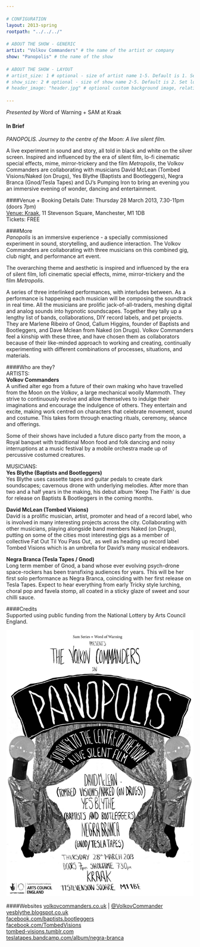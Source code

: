 ```yaml
---

# CONFIGURATION
layout: 2013-spring
rootpath: "../../../"

# ABOUT THE SHOW - GENERIC
artist: "Volkov Commanders" # the name of the artist or company
show: "Panopolis" # the name of the show

# ABOUT THE SHOW - LAYOUT
# artist_size: 1 # optional - size of artist name 1-5. Default is 1. Set longer names to lower values
# show_size: 2 # optional - size of show name 2-5. Default is 2. Set longer names to lower values
# header_image: "header.jpg" # optional custom background image, relative to current page

---
```

*Presented by* Word of Warning + SAM at Kraak    

#### In Brief
*PANOPOLIS. Journey to the centre of the Moon: A live silent film.*    

A live experiment in sound and story, all told in black and white on the silver screen. Inspired and influenced by the era of silent film, lo-fi cinematic special effects, mime, mirror-trickery and the film *Metropolis*, the Volkov Commanders are collaborating with musicians David McLean (Tombed Visions/Naked (on Drugs), Yes Blythe (Baptists and Bootleggers), Negra Branca (Gnod/Tesla Tapes) and DJ’s Pumping Iron to bring an evening you an immersive evening of wonder, dancing and entertainment.   

####Venue + Booking Details
Date: Thursday 28 March 2013, 7.30-11pm (doors 7pm)   
[Venue: Kraak](http://www.kraak.co/home/find-us/), 11 Stevenson Square, Manchester, M1 1DB    
Tickets: FREE    

####More    
*Panopolis* is an immersive experience - a specially commissioned experiment in sound, storytelling, and audience interaction. The Volkov Commanders are collaborating with three musicians on this combined gig, club night, and performance art event.    

The overarching theme and aesthetic is inspired and influenced by the era of silent film, lofi cinematic special effects, mime, mirror-trickery and the film *Metropolis*.    

A series of three interlinked performances, with interludes between. As a performance is happening each musician will be composing the soundtrack in real time. All the musicians are prolific jack-of-all-traders, meshing digital and analog sounds into hypnotic soundscapes. Together they tally up a lengthy list of bands, collaborations, DIY record labels, and pet projects. They are Marlene Ribeiro of Gnod, Callum Higgins, founder of Baptists and Bootleggers, and Dave Mclean from Naked (on Drugs). Volkov Commanders feel a kinship with these three, and have chosen them as collaborators because of their like-minded approach to working and creating, continually experimenting with different combinations of processes, situations, and materials.    

####Who are they?   
ARTISTS:    
**Volkov Commanders**    
A unified alter ego from a future of their own making who have travelled from the Moon on the *Volkov*, a large mechanical woolly Mammoth. They strive to continuously evolve and allow themselves to indulge their imaginations and encourage the indulgence of others. They entertain and excite, making work centred on characters that celebrate movement, sound and costume. This takes form through enacting rituals, ceremony, séance and offerings.    
    
Some of their shows have included a future disco party from the moon, a Royal banquet with traditional Moon food and folk dancing and noisy interruptions at a music festival by a mobile orchestra made up of percussive costumed creatures.   
 
MUSICIANS:    
**Yes Blythe (Baptists and Bootleggers)**    
Yes Blythe uses cassette tapes and guitar pedals to create dark soundscapes; cavernous drone with underlying melodies. After more than two and a half years in the making, his debut album 'Keep The Faith' is due for release on Baptists & Bootleggers in the coming months.

**David McLean (Tombed Visions)**    
David is a prolific musician, artist, promoter and head of a record label, who is involved in many interesting projects across the city. Collaborating with other musicians, playing alongside band members Naked (on Drugs), putting on some of the cities most interesting gigs as a member of collective Fat Out Til You Pass Out,  as well as heading up record label Tombed Visions which is an umbrella for David’s many musical endeavors.    

**Negra Branca (Tesla Tapes / Gnod)**    
Long term member of Gnod, a band whose ever evolving psych-drone space-rockers has been transfixing audiences for years. This will be her first solo performance as Negra Branca, coinciding with her first release on Tesla Tapes. Expect to hear everything from early Tricky style lurching, choral pop and favela stomp, all coated in a sticky glaze of sweet and sour chilli sauce.    

####Credits       
Supported using public funding from the National Lottery by Arts Council England.    

![Panopolis](Panopolis.jpg)    

####Websites
[volkovcommanders.co.uk](http://www.volkovcommanders.co.uk) | [@VolkovCommander](http://twitter.com/VolkovCommander)    
[yesblythe.blogspot.co.uk](http://yesblythe.blogspot.co.uk/)    
[facebook.com/baptists.bootleggers](https://www.facebook.com/baptists.bootleggers)    
[facebook.com/TombedVisions](https://www.facebook.com/TombedVisions)    
[tombed-visions.tumblr.com](http://tombed-visions.tumblr.com/)    
[teslatapes.bandcamp.com/album/negra-branca](http://teslatapes.bandcamp.com/album/negra-branca)

